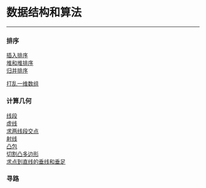﻿# 数据结构和算法
---

### 排序

[插入排序](/isertSort/readme.md)<br>
[堆和堆排序](/heapSort/readme.md)<br>
[归并排序](/mergeSort/readme.md)<br>

[打乱一维数组](/shuffle/readme.md)<br>

### 计算几何

[线段](/line/readme.md)<br>
[虚线](/dottedLine/readme.md)<br>
[求两线段交点](/segmentsIntr/readme.md)<br>
[射线](/rayline/readme.md)<br>
[凸包](/convexHull/readme.md)<br>
[切割凸多边形](/cutConvexPolygon/readme.md)<br>
[求点到直线的垂线和垂足](/distanceP2L/readme.md)<br>


### 寻路

